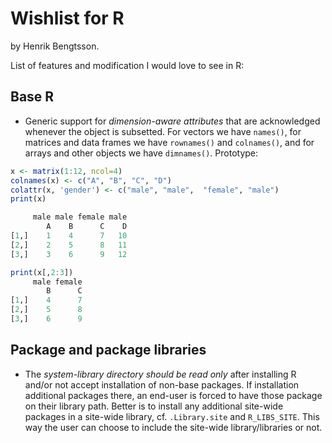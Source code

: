 # Wishlist for R

by Henrik Bengtsson.

List of features and modification I would love to see in R:

## Base R

* Generic support for _dimension-aware attributes_ that are acknowledged whenever the object is subsetted.  For vectors we have `names()`, for matrices and data frames we have `rownames()` and `colnames()`, and for arrays and other objects we have `dimnames()`.  Prototype:
```r
x <- matrix(1:12, ncol=4)
colnames(x) <- c("A", "B", "C", "D")
colattr(x, 'gender') <- c("male", "male",  "female", "male")
print(x)

     male male female male
        A    B      C    D
[1,]    1    4      7   10
[2,]    2    5      8   11
[3,]    3    6      9   12

print(x[,2:3])
     male female
        B      C
[1,]    4      7
[2,]    5      8
[3,]    6      9
```

## Package and package libraries

* The _system-library directory should be read only_ after installing R and/or not accept installation of non-base packages.  If installation additional packages there, an end-user is forced to have those package on their library path.  Better is to install any additional site-wide packages in a site-wide library, cf. `.Library.site` and `R_LIBS_SITE`.  This way the user can choose to include the site-wide library/libraries or not.


